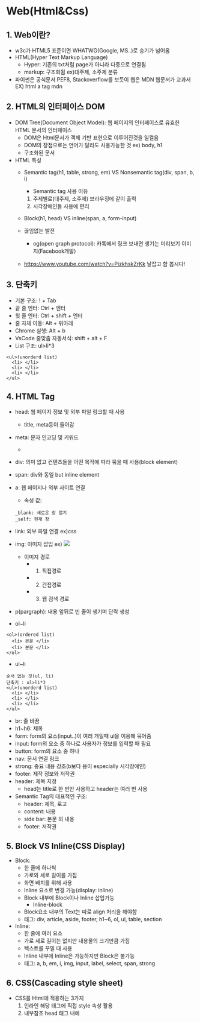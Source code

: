 
# Web(Html&Css)
## 1. Web이란?
- w3c가 HTML5 표준이면 WHATWG(Google, MS..)로 승기가 넘어옴
- HTML(Hyper Text Markup Language)
	+ Hyper: 기존의 txt처럼 page가 아니라 다중으로 연결됨
	+ markup: 구조화됨 ex)대주제, 소주제 분류 
- 파이썬은 공식문서 PEF8, Stackoverflow를 보듯이 웹은 MDN 웹문서가 교과서 EX) html a tag mdn

## 2. HTML의 인터페이스 DOM
- DOM Tree(Document Object Model): 웹 페이지의 인터페이스로 유효한 HTML 문서의 인터페이스
	+ DOM은 Html문서가 객체 기반 표현으로 이루어진것을 일컬음
	+ DOM의 장점으로는 언어가 달라도 사용가능한 것 ex) body, h1
	+ 구조화된 문서
- HTML 특성
	+ Semantic tag(h1, table, strong, em) VS Nonsemantic tag(div, span, b, i)
		- Semantic tag 사용 이유
		1. 주제별로(대주제, 소주제) 브라우징에 같이 출력
		2. 시각장애인들 사용에 편리
	+ Block(h1, head) VS inline(span, a, form-input)
	+ 끊임없는 발전	
		
		- og(open graph protocol): 카톡에서 링크 보내면 생기는 미리보기 이미지(Facebook개발)
	+ https://www.youtube.com/watch?v=PizkhskZrKk 날잡고 함 봅시다!
## 3. 단축키
- 기본 구조: ! + Tab
- 끝 줄 엔터: Ctrl + 엔터
- 윗 줄 엔터: Ctrl + shift + 엔터
- 줄 자체 이동: Alt + 위아래 
- Chrome 실행: Alt + b
- VsCode 줄맞춤 자동서식: shift + alt + F
- List 구조:  ul>li*3
```
<ul>(unorderd list)
  <li> </li>
  <li> </li>
  <li> </li>  
</ul>
```

## 4. HTML Tag
- head: 웹 페이지 정보 및 외부 파일 링크할 때 사용
	
	+ title, meta등이 들어감
- meta: 문자 인코딩 및 키워드 
	
	+ <meta charset = "utf-8">
- div: 의미 없고 컨텐츠들을 어떤 목적에 따라 묶을 때 사용(block element)
- span: div와 동일 but inline element
- a: 웹 페이지나 외부 사이트 연결
	+ 속성 값:
  
  ```
  _blank: 새로운 창 열기
  _self: 현재 창
  ```
- link: 외부 파일 연결 ex)css
- img: 이미지 삽입 ex) <img src='이미지경로'>
	+ 이미지 경로
		- 1. 직접경로
		- 2. 간접경로
		- 3. 웹 검색 경로 
- p(pargraph): 내용 앞뒤로 빈 줄이 생기며 단락 생성
- ol~li
```
<ol>(ordered list)
  <li> 본문 </li>
  <li> 본문 </li>
</ol>
```
- ul~li
```
순서 없는 것(ul, li)
단축키 : ul>li*3
<ul>(unorderd list)
  <li> </li>
  <li> </li>
  <li> </li>  
</ul>
```
- br: 줄 바꿈
- h1~h6: 제목
- form: form의 요소(input..)이 여러 개일때 ul을 이용해 묶어줌
- input: form의 요소 중 하나로 사용자가 정보를 입력할 때 필요
- button: form의 요소 중 하나
- nav: 문서 연결 링크
- strong: 중요 내용 강조(b보다 용이 especially 시각장애인)
- footer: 제작 정보와 저작권
- header: 제목 지정
	+ head는 title로 한 번만 사용하고 header는 여러 번 사용
- Semantic Tag의 대표적인 구조:
	+ header: 제목, 로고
	+ content: 내용
	+ side bar: 본문 외 내용
	+ footer: 저작권

## 5. Block VS Inline(CSS Display)
- Block:
	+ 한 줄에 하나씩
	+ 가로와 세로 길이를 가짐
	+ 화면 배치를 위해 사용
	+ Inline 요소로 변경 가능(display: inline)
	+ Block 내부에 Block이나 Inline 삽입가능
	  + Inline-block
	+ Block요소 내부의 Text는 따로 align 처리을 해야함
	+ 태그: div, article, aside, footer, h1~6, ol, ul, table, section
- Inline:
	+ 한 줄에 여러 요소
	+ 가로 세로 길이는 없지만 내용물의 크기만큼 가짐
	+ 텍스트를 꾸밀 때 사용
	+ Inline 내부에 Inline은 가능하지만 Block은 불가능
	+ 태그: a, b, em, i, img, input, label, select, span, strong

## 6. CSS(Cascading style sheet)

+ CSS를 Html에 적용하는 3가지
	1. 인라인
	해당 태그에 직접 style 속성 활용
	2. 내부참조
	head 태그 내에 <style>지정
	3. 외부참조(내부참조보다 중복 지양)
	head에 link 활용

- css 우선순위
  + !importane > 인라인(줄 내부에서) > id 선택자 > class 선택자>요소 선택자>소스코드 아래가 마지막 실행
  + class 선택자 사용을 최고 권장

- 상속
  되는 것: text관련(font, color, text-align), opacity, visibility
  안되는것: position 관련요소(top, left, ritgh, bottom)

- 상대크기
	+ em: 배수 단위 / 요소에 지정된 사이즈의 상대적인 사이즈
	+ rem: 최상위 요소(html) 사이즈를 기준으로 배수 단위(1rem: 16px)

- 색상:
	1. 색상 키워드 black, white
	2. RGB색상 #000, #000000 OR rgb(0, 0, 0)
	3. HSL 색상,채도,명도	

- BOX model
	+ 모든 요소는 네모이고 동그라미도 네모를 깎아서 만든 것!
	+ margin>border>padding>content
	+ 테두리바깥여백>테두리영역>테두리안쪽내부>글이나 이미지 내용

- selector
	+ class: .
		- css는 class로 구조를 짜고 적용하는게 best
	+ id: #
		- id는 자바스크립트에서 사용
- Position
	+ static: 기본으로 top, bottom, left, right 속성값 적용불가
	+ relative: 
		- 태그의 위치를 변경하고 싶을 때 static 기준으로 계산
		- top, bottom, left, right 속성값 적용가능
		- 양보 안하는 욕심쟁이(팝업) / 부모
	+ absolute:
		- relative와 달리 원래 위치와 상관없이 위치 지정 가능
		- static 제외한 가장 가까운 상위 요소를 기준으로 함
		- 상위요소가 없으면 html 기준
		- 바깥쪽에 공간 생기지 않음
		- 양보하는 큰형 / 자식
	+ fixed:
		- 브라우저 화면의 상대 위치
- 자손선택자 VS 자식선택자
	+ 자손 선택자: 특정 요소의 자손으로 자식, 손자 등 후손 포함
	  + div 띄어쓰기 p
	+ 자식 선택자: 특정 요소의 자식만 선택
	  + div > p
	  + div > p:nth-child(){}: 전체
	  + div > p:nth-of-type(){}: 해당 class만
	


- Float
	- 원래는 이미지 주변으로 텍스트를 둘러사는 레이아웃을 위해 도입	
	- 이미지가 아닌 요소에도 적용해 웹사이트의 전체 레이아웃에도 적용(네이버 nav)
	- 속성: none 없음 / left 요소를 왼쪽으로 띄움 / right 오른쪽으로 요소 띄움
	- float한계로 flexbox 등장!두두두

- Flexbox
	- 단방향 레이아웃
	- 축(main axis~corss axis)
	- 요소(container~item)
```
사용 방법:
대부분: 부모 class에 display: flex; 지정
	가로: jusitfy-content
	세로: align-items(줄), align-self(개별)
	세로: align-content(전체)
	방향 설정: flex-direction: 바라보는 시점이 바뀌므로 start, end도 반대
	- column으로 바꾸면 justify-content가 세로, align-items가 가로로 바뀜
	한줄~여러줄 정렬: flex-wrap
	flew-flow: flex-wrap + flex-direction 
개별지정:
	우선순위: order -1 / 기본값: 0 / 1
	align-self: 요소 align-items와 동일

```
- Bootstrap의 Grid system 이용한 responsive web 

  + one source multi use
  + bootstrap_reboot -> 웹 css 초기화 (bootstrap css에 포함되잇음)
    - reset: 추천x 너무 다 날라감
    - normalize: 추천!!

  - CDN: 외부 서버를 사용해 부트스트랩 부담 다운(한번실행하면 캐시 생김)

자바스크립트가 뭐냐??



combination: + 는 바로 뒤만 ~는 뒤 전부



ssh: 서버가서 직접 수정하는 거 

해당위치가고 html 파일 열기: vim index.html-> i(insert mode) -> 수정 -> esc탈출 -> 종료  ':q' / 저장: '':w" :wq 저장후 종료

git add 후에 git commit 하면 vim 들어가짐 commit msg 입력후 종료

